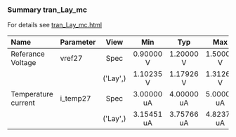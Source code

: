 ### Summary tran_Lay_mc

For details see <a href='tran_Lay_mc.html'>tran_Lay_mc.html</a>

|**Name**|**Parameter**|**View**|**Min** | **Typ** | **Max**|
|:---|:---|:---:|:---:|:---:|:---:|
|Referance Voltage|vref27 | Spec | 0.90000 V | 1.20000 V | 1.50000 V |
| | | ('Lay',)|1.10235 V | 1.17926 V | 1.31262 V |
|Temperature current|i\_temp27 | Spec | 3.00000 uA | 4.00000 uA | 5.00000 uA |
| | | ('Lay',)|3.15451 uA | 3.75766 uA | 4.82374 uA |
